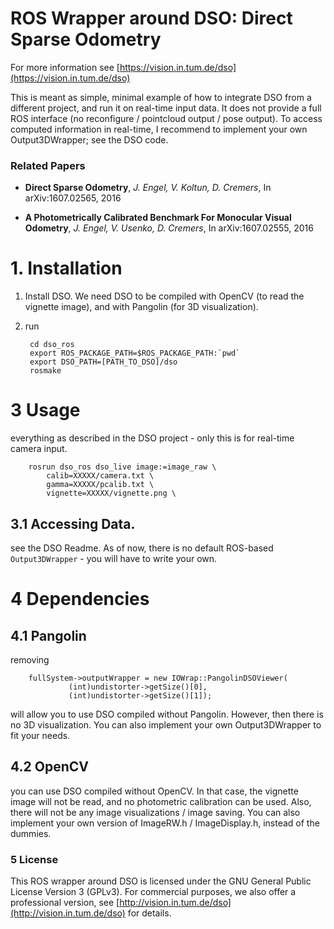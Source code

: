 # ROS Wrapper around DSO: Direct Sparse Odometry

For more information see
[https://vision.in.tum.de/dso](https://vision.in.tum.de/dso)

This is meant as simple, minimal example of how to integrate DSO from a different project, and run it on real-time input data.
It does not provide a full ROS interface (no reconfigure / pointcloud output / pose output).
To access computed information in real-time, I recommend to implement your own Output3DWrapper; see the DSO code.


### Related Papers

* **Direct Sparse Odometry**, *J. Engel, V. Koltun, D. Cremers*, In arXiv:1607.02565, 2016

* **A Photometrically Calibrated Benchmark For Monocular Visual Odometry**, *J. Engel, V. Usenko, D. Cremers*, In arXiv:1607.02555, 2016



# 1. Installation

1. Install DSO. We need DSO to be compiled with OpenCV (to read the vignette image), and with Pangolin (for 3D visualization).
2. run 

		cd dso_ros
		export ROS_PACKAGE_PATH=$ROS_PACKAGE_PATH:`pwd`
		export DSO_PATH=[PATH_TO_DSO]/dso
		rosmake
	


# 3 Usage
everything as described in the DSO project - only this is for real-time camera input.


		rosrun dso_ros dso_live image:=image_raw \
			calib=XXXXX/camera.txt \
			gamma=XXXXX/pcalib.txt \
			vignette=XXXXX/vignette.png \


## 3.1 Accessing Data.
see the DSO Readme. As of now, there is no default ROS-based `Output3DWrapper` - you will have to write your own.




# 4 Dependencies

## 4.1 Pangolin
removing

	    fullSystem->outputWrapper = new IOWrap::PangolinDSOViewer(
	    		 (int)undistorter->getSize()[0],
	    		 (int)undistorter->getSize()[1]);

will allow you to use DSO compiled without Pangolin. However, then there is no 3D visualization.
You can also implement your own Output3DWrapper to fit your needs.

## 4.2 OpenCV
you can use DSO compiled without OpenCV. 
In that case, the vignette image will not be read, and no photometric calibration can be used. Also, there will not be any image visualizations / image saving.
You can also implement your own version of ImageRW.h / ImageDisplay.h, instead of the dummies.


### 5 License
This ROS wrapper around DSO is licensed under the GNU General Public License
Version 3 (GPLv3).
For commercial purposes, we also offer a professional version, see
[http://vision.in.tum.de/dso](http://vision.in.tum.de/dso) for details.

